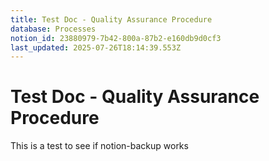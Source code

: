 ```yaml
---
title: Test Doc - Quality Assurance Procedure
database: Processes
notion_id: 23880979-7b42-800a-87b2-e160db9d0cf3
last_updated: 2025-07-26T18:14:39.553Z
---
```


# Test Doc - Quality Assurance Procedure


This is a test to see if notion-backup works

